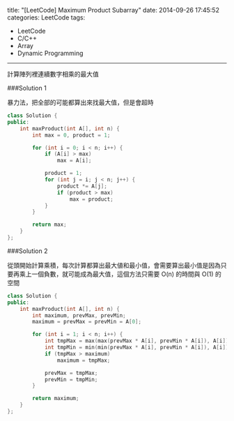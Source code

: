 title: "[LeetCode] Maximum Product Subarray"
date: 2014-09-26 17:45:52
categories: LeetCode
tags:
- LeetCode
- C/C++
- Array
- Dynamic Programming
---
計算陣列裡連續數字相乘的最大值

<!-- more -->

###Solution 1

暴力法，把全部的可能都算出來找最大值，但是會超時

``` c++
class Solution {
public:
    int maxProduct(int A[], int n) {
        int max = 0, product = 1;

        for (int i = 0; i < n; i++) {
            if (A[i] > max)
                max = A[i];

            product = 1;
            for (int j = i; j < n; j++) {
                product *= A[j];
                if (product > max)
                    max = product;
            }
        }

        return max;
    }
};
```

###Solution 2

從頭開始計算乘積，每次計算都算出最大値和最小值，會需要算出最小值是因為只要再乘上一個負數，就可能成為最大值，這個方法只需要 O(n) 的時間與 O(1) 的空間

``` c++
class Solution {
public:
    int maxProduct(int A[], int n) {
        int maximum, prevMax, prevMin;
        maximum = prevMax = prevMin = A[0];

        for (int i = 1; i < n; i++) {
            int tmpMax = max(max(prevMax * A[i], prevMin * A[i]), A[i]);
            int tmpMin = min(min(prevMax * A[i], prevMin * A[i]), A[i]);
            if (tmpMax > maximum)
                maximum = tmpMax;

            prevMax = tmpMax;
            prevMin = tmpMin;
        }

        return maximum;
    }
};
```
